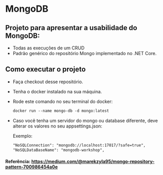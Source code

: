 # MongoDB

## Projeto para apresentar a usabilidade do MongoDB:

- Todas as execuções de um CRUD
- Padrão genérico do repositório Mongo implementado no .NET Core.

## Como executar o projeto

- Faça checkout desse repositório.
- Tenha o docker instalado na sua máquina.
- Rode este comando no seu terminal do docker:

   ```xml
   docker run --name mongo-db -d mongo:latest
   ```

- Caso você tenha um servidor do mongo ou database diferente, deve alterar os valores no seu appsettings.json:

    Exemplo:
    ```xml
    "NoSQLConnection": "mongodb://localhost:17017/?safe=true",
    "NoSQLDataBaseName": "mongodb-workshop",
    ```

#### Referência: https://medium.com/@marekzyla95/mongo-repository-pattern-700986454a0e
